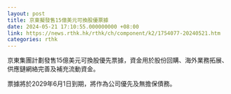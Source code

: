 ```yaml
---
layout: post
title: 京東擬發售15億美元可換股優票據
date: 2024-05-21 17:10:55.000000000 +08:00
link: https://news.rthk.hk/rthk/ch/component/k2/1754077-20240521.htm
categories: rthk
---
```


京東集團計劃發售15億美元可換股優先票據，資金用於股份回購、海外業務拓展、供應鏈網絡完善及補充流動資金。

票據將於2029年6月1日到期，將作為公司優先及無擔保債務。
